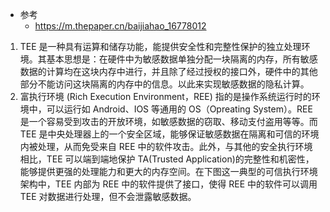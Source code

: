 - 参考 
    - https://m.thepaper.cn/baijiahao_16778012
1. TEE 是一种具有运算和储存功能，能提供安全性和完整性保护的独立处理环境。其基本思想是：在硬件中为敏感数据单独分配一块隔离的内存，所有敏感数据的计算均在这块内存中进行，并且除了经过授权的接口外，硬件中的其他部分不能访问这块隔离的内存中的信息。以此来实现敏感数据的隐私计算。
2. 富执行环境 (Rich Execution Environment，REE) 指的是操作系统运行时的环境中，可以运行如 Android、IOS 等通用的 OS（Opreating System）。REE 是一个容易受到攻击的开放环境，如敏感数据的窃取、移动支付盗用等等。而 TEE 是中央处理器上的一个安全区域，能够保证敏感数据在隔离和可信的环境内被处理，从而免受来自 REE 中的软件攻击。此外，与其他的安全执行环境相比，TEE 可以端到端地保护 TA(Trusted Application)的完整性和机密性，能够提供更强的处理能力和更大的内存空间。在下图这一典型的可信执行环境架构中，TEE 内部为 REE 中的软件提供了接口，使得 REE 中的软件可以调用 TEE 对数据进行处理，但不会泄露敏感数据。